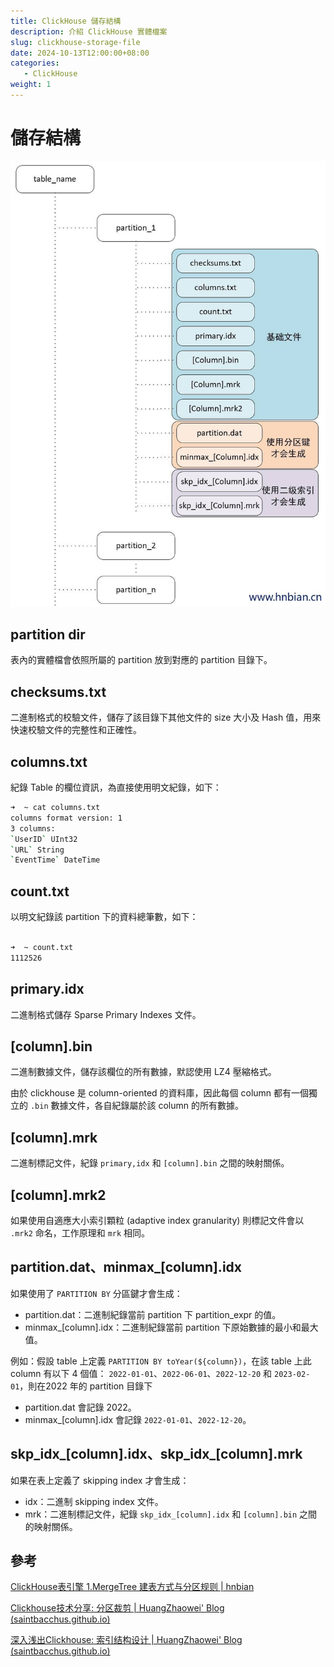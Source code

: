 ```yaml
---
title: ClickHouse 儲存結構
description: 介紹 ClickHouse 實體檔案
slug: clickhouse-storage-file
date: 2024-10-13T12:00:00+08:00
categories:
   - ClickHouse
weight: 1  
---
```

# 儲存結構

![](Untitled.png)

## partition dir

表內的實體檔會依照所屬的 partition 放到對應的 partition 目錄下。

## checksums.txt

二進制格式的校驗文件，儲存了該目錄下其他文件的 size 大小及 Hash 值，用來快速校驗文件的完整性和正確性。

## columns.txt

紀錄 Table 的欄位資訊，為直接使用明文紀錄，如下：

```bash
➜  ~ cat columns.txt
columns format version: 1
3 columns:
`UserID` UInt32
`URL` String
`EventTime` DateTime
```

## count.txt

以明文紀錄該 partition 下的資料總筆數，如下：

```bash

➜  ~ count.txt
1112526
```

## primary.idx

二進制格式儲存 Sparse Primary Indexes 文件。

## [column].bin

二進制數據文件，儲存該欄位的所有數據，默認使用 LZ4 壓縮格式。

由於 clickhouse 是 column-oriented 的資料庫，因此每個 column 都有一個獨立的 `.bin` 數據文件，各自紀錄屬於該 column 的所有數據。

## [column].mrk

二進制標記文件，紀錄 `primary,idx` 和 `[column].bin` 之間的映射關係。

## [column].mrk2

如果使用自適應大小索引顆粒 (adaptive index granularity) 則標記文件會以 `.mrk2` 命名，工作原理和 `mrk` 相同。

## partition.dat、minmax_[column].idx

如果使用了 `PARTITION BY` 分區鍵才會生成：

- partition.dat：二進制紀錄當前 partition 下 partition_expr 的值。
- minmax_[column].idx：二進制紀錄當前 partition 下原始數據的最小和最大值。

例如：假設 table 上定義 `PARTITION BY toYear(${column})`，在該 table 上此 column 有以下 4 個值： `2022-01-01`、`2022-06-01`、`2022-12-20` 和 `2023-02-01`，則在2022 年的 partition 目錄下

- partition.dat 會記錄 2022。
- minmax_[column].idx 會記錄 `2022-01-01`、`2022-12-20`。

## skp_idx_[column].idx、skp_idx_[column].mrk

如果在表上定義了 skipping index 才會生成：

- idx：二進制 skipping index 文件。
- mrk：二進制標記文件，紀錄 `skp_idx_[column].idx` 和 `[column].bin` 之間的映射關係。

## 參考

[ClickHouse表引擎 1.MergeTree 建表方式与分区规则 | hnbian](https://www.hnbian.cn/posts/78f0aac1.html)

[Clickhouse技术分享: 分区裁剪 | HuangZhaowei' Blog (saintbacchus.github.io)](https://saintbacchus.github.io/2021/07/15/Clickhouse%E6%8A%80%E6%9C%AF%E5%88%86%E4%BA%AB-%E5%88%86%E5%8C%BA%E8%A3%81%E5%89%AA/)

[深入浅出Clickhouse: 索引结构设计 | HuangZhaowei' Blog (saintbacchus.github.io)](https://saintbacchus.github.io/2021/08/15/%E6%B7%B1%E5%85%A5%E6%B5%85%E5%87%BAClickhouse-%E7%B4%A2%E5%BC%95%E7%BB%93%E6%9E%84%E8%AE%BE%E8%AE%A1/)